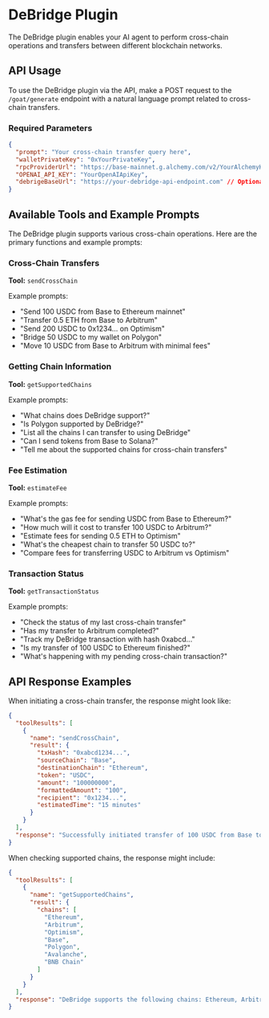 # DeBridge Plugin

The DeBridge plugin enables your AI agent to perform cross-chain operations and transfers between different blockchain networks.

## API Usage

To use the DeBridge plugin via the API, make a POST request to the `/goat/generate` endpoint with a natural language prompt related to cross-chain transfers.

### Required Parameters

```json
{
  "prompt": "Your cross-chain transfer query here",
  "walletPrivateKey": "0xYourPrivateKey",
  "rpcProviderUrl": "https://base-mainnet.g.alchemy.com/v2/YourAlchemyKey",
  "OPENAI_API_KEY": "YourOpenAIApiKey",
  "debrigeBaseUrl": "https://your-debridge-api-endpoint.com" // Optional, default endpoint is used if not provided
}
```

## Available Tools and Example Prompts

The DeBridge plugin supports various cross-chain operations. Here are the primary functions and example prompts:

### Cross-Chain Transfers

**Tool:** `sendCrossChain`

Example prompts:
- "Send 100 USDC from Base to Ethereum mainnet"
- "Transfer 0.5 ETH from Base to Arbitrum"
- "Send 200 USDC to 0x1234... on Optimism"
- "Bridge 50 USDC to my wallet on Polygon"
- "Move 10 USDC from Base to Arbitrum with minimal fees"

### Getting Chain Information

**Tool:** `getSupportedChains`

Example prompts:
- "What chains does DeBridge support?"
- "Is Polygon supported by DeBridge?"
- "List all the chains I can transfer to using DeBridge"
- "Can I send tokens from Base to Solana?"
- "Tell me about the supported chains for cross-chain transfers"

### Fee Estimation

**Tool:** `estimateFee`

Example prompts:
- "What's the gas fee for sending USDC from Base to Ethereum?"
- "How much will it cost to transfer 100 USDC to Arbitrum?"
- "Estimate fees for sending 0.5 ETH to Optimism"
- "What's the cheapest chain to transfer 50 USDC to?"
- "Compare fees for transferring USDC to Arbitrum vs Optimism"

### Transaction Status

**Tool:** `getTransactionStatus`

Example prompts:
- "Check the status of my last cross-chain transfer"
- "Has my transfer to Arbitrum completed?"
- "Track my DeBridge transaction with hash 0xabcd..."
- "Is my transfer of 100 USDC to Ethereum finished?"
- "What's happening with my pending cross-chain transaction?"

## API Response Examples

When initiating a cross-chain transfer, the response might look like:

```json
{
  "toolResults": [
    {
      "name": "sendCrossChain",
      "result": {
        "txHash": "0xabcd1234...",
        "sourceChain": "Base",
        "destinationChain": "Ethereum",
        "token": "USDC",
        "amount": "100000000",
        "formattedAmount": "100",
        "recipient": "0x1234...",
        "estimatedTime": "15 minutes"
      }
    }
  ],
  "response": "Successfully initiated transfer of 100 USDC from Base to Ethereum. Transaction hash: 0xabcd1234... Estimated completion time: 15 minutes."
}
```

When checking supported chains, the response might include:

```json
{
  "toolResults": [
    {
      "name": "getSupportedChains",
      "result": {
        "chains": [
          "Ethereum",
          "Arbitrum",
          "Optimism",
          "Base",
          "Polygon",
          "Avalanche",
          "BNB Chain"
        ]
      }
    }
  ],
  "response": "DeBridge supports the following chains: Ethereum, Arbitrum, Optimism, Base, Polygon, Avalanche, and BNB Chain."
} 